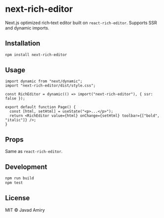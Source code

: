 # next-rich-editor

Next.js optimized rich‑text editor built on `react-rich-editor`. Supports SSR and dynamic imports.

## Installation

```bash
npm install next-rich-editor
```

## Usage

```tsx
import dynamic from "next/dynamic";
import "next-rich-editor/dist/style.css";

const RichEditor = dynamic(() => import("next-rich-editor"), { ssr: false });

export default function Page() {
  const [html, setHtml] = useState("<p>...</p>");
  return <RichEditor value={html} onChange={setHtml} toolbar={["bold", "italic"]} />;
}
```

## Props

Same as `react-rich-editor`.

## Development

```bash
npm run build
npm test
```

## License

MIT © Javad Amiry
